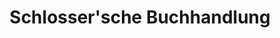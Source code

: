 ---
title: "Schlosser'sche Buchhandlung"
url: /augsburg/schlossersche-buchhandlung/
shop: Bücher
---